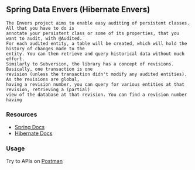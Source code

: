 ## Spring Data Envers (Hibernate Envers)

```  
The Envers project aims to enable easy auditing of persistent classes. All that you have to do is
annotate your persistent class or some of its properties, that you want to audit, with @Audited.
For each audited entity, a table will be created, which will hold the history of changes made to the
entity. You can then retrieve and query historical data without much effort.
Similarly to Subversion, the library has a concept of revisions. Basically, one transaction is one
revision (unless the transaction didn't modify any audited entities). As the revisions are global,
having a revision number, you can query for various entities at that revision, retrieving a (partial)
view of the database at that revision. You can find a revision number having
```

### Resources
- [Spring Docs](https://docs.spring.io/spring-data/envers/docs/current/reference/html/#reference)
- [Hibernate Docs](http://devdoc.net/javaweb/hibernate/Hibernate-5.1.0/userGuide/en-US/html/ch19.html)


### Usage

Try to APIs on [Postman](https://documenter.getpostman.com/view/2522238/UVeGq5xZ )